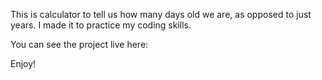 This is calculator to tell us how many days old we are, as opposed to just years. I made it to practice my coding skills. 

You can see the project live here:


Enjoy!


